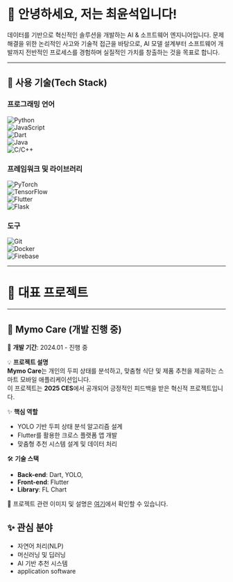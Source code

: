 # 👋 안녕하세요, 저는 최윤석입니다!

데이터를 기반으로 혁신적인 솔루션을 개발하는 AI & 소프트웨어 엔지니어입니다. 문제 해결을 위한 논리적인 사고와 기술적 접근을 바탕으로, AI 모델 설계부터 소프트웨어 개발까지 전반적인 프로세스를 경험하며 실질적인 가치를 창출하는 것을 목표로 합니다.



---

## 🚀 **사용 기술(Tech Stack)**

### **프로그래밍 언어**
![Python](https://img.shields.io/badge/-Python-3776AB?style=for-the-badge&logo=python&logoColor=white)  
![JavaScript](https://img.shields.io/badge/-JavaScript-F7DF1E?style=for-the-badge&logo=javascript&logoColor=black)  
![Dart](https://img.shields.io/badge/-Dart-0175C2?style=for-the-badge&logo=dart&logoColor=white)  
![Java](https://img.shields.io/badge/-Java-007396?style=for-the-badge&logo=java&logoColor=white)  
![C/C++](https://img.shields.io/badge/-C/C++-00599C?style=for-the-badge&logo=cplusplus&logoColor=white)

### **프레임워크 및 라이브러리**
![PyTorch](https://img.shields.io/badge/-PyTorch-EE4C2C?style=for-the-badge&logo=pytorch&logoColor=white)  
![TensorFlow](https://img.shields.io/badge/-TensorFlow-FF6F00?style=for-the-badge&logo=tensorflow&logoColor=white)  
![Flutter](https://img.shields.io/badge/-Flutter-02569B?style=for-the-badge&logo=flutter&logoColor=white)  
![Flask](https://img.shields.io/badge/-Flask-000000?style=for-the-badge&logo=flask&logoColor=white)

### **도구**
![Git](https://img.shields.io/badge/-Git-F05032?style=for-the-badge&logo=git&logoColor=white)  
![Docker](https://img.shields.io/badge/-Docker-2496ED?style=for-the-badge&logo=docker&logoColor=white)  
![Firebase](https://img.shields.io/badge/-Firebase-FFCA28?style=for-the-badge&logo=firebase&logoColor=black)


---

# 📂 **대표 프로젝트**

---

## 🌟 **Mymo Care (개발 진행 중)**
📅 **개발 기간**: 2024.01 - 진행 중  

💡 **프로젝트 설명**  
**Mymo Care**는 개인의 두피 상태를 분석하고, 맞춤형 식단 및 제품 추천을 제공하는 스마트 모바일 애플리케이션입니다.  
이 프로젝트는 **2025 CES**에서 공개되어 긍정적인 피드백을 받은 혁신적 프로젝트입니다.

✨ **핵심 역할**  
- YOLO 기반 두피 상태 분석 알고리즘 설계  
- Flutter를 활용한 크로스 플랫폼 앱 개발  
- 맞춤형 추천 시스템 설계 및 데이터 처리  

🛠️ **기술 스택**  
- **Back-end**: Dart, YOLO,   
- **Front-end**: Flutter  
- **Library**: FL Chart

🔗 프로젝트 관련 이미지 및 설명은 [여기](https://github.com/hongjo-dev/scalp-analysis)에서 확인할 수 있습니다.


## ✨ **관심 분야**

- 자연어 처리(NLP)
- 머신러닝 및 딥러닝
- AI 기반 추천 시스템
- application software
